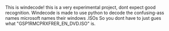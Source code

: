 This is windecode!
this is a very experimental project, dont expect good recognition.
Windecode is made to use python to decode the confusing-ass names microsoft names their windows .ISOs
So you dont have to just gues what "GSP1RMCPRXFRER_EN_DVD.ISO" is.
